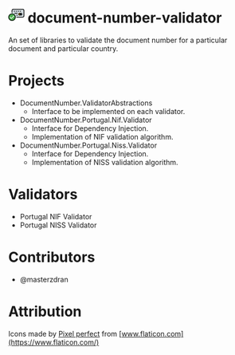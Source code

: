
# ![DocumentNumber.Portugal](./images/cards.32.png "document-number-validator") document-number-validator
An set of libraries to validate the document number for a particular document and particular country.

# Projects
* DocumentNumber.ValidatorAbstractions
    * Interface to be implemented on each validator.
* DocumentNumber.Portugal.Nif.Validator
    * Interface for Dependency Injection.
    * Implementation of NIF validation algorithm.
* DocumentNumber.Portugal.Niss.Validator
    * Interface for Dependency Injection.
    * Implementation of NISS validation algorithm.


# Validators
* Portugal NIF Validator
* Portugal NISS Validator

# Contributors
* @masterzdran


# Attribution 
Icons made by [Pixel perfect](https://icon54.com/) from [www.flaticon.com](https://www.flaticon.com/)
